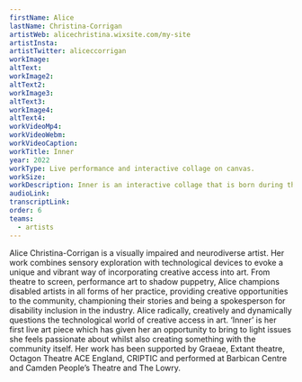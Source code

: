 ```yaml
---
firstName: Alice
lastName: Christina-Corrigan
artistWeb: alicechristina.wixsite.com/my-site
artistInsta:
artistTwitter: aliceccorrigan
workImage:
altText:
workImage2:
altText2:
workImage3:
altText3:
workImage4:
altText4:
workVideoMp4:
workVideoWebm:
workVideoCaption:
workTitle: Inner
year: 2022
workType: Live performance and interactive collage on canvas.
workSize:
workDescription: Inner is an interactive collage that is born during the artist’s opening night live performance, and continues to grow through contributions of visitors throughout the exhibition run. The performance is underpinned by a dynamic sound score using paint, materials, and sensory exploration to evoke unique storytelling, and to push creative integrated access across artistic forms. It raises attention to the experience of being overlooked, underrepresented, and easily stereotyped, yet results in a beautiful collaborative collage, uniting us with the shared experience of humanity.
audioLink:
transcriptLink:
order: 6
teams:
  - artists
---
```


Alice Christina-Corrigan is a visually impaired and neurodiverse artist. Her work combines sensory exploration with technological devices to evoke a unique and vibrant way of incorporating creative access into art. From theatre to screen, performance art to shadow puppetry, Alice champions disabled artists in all forms of her practice, providing creative opportunities to the community, championing their stories and being a spokesperson for disability inclusion in the industry. Alice radically, creatively and dynamically questions the technological world of creative access in art. ‘Inner’ is her first live art piece which has given her an opportunity to bring to light issues she feels passionate about whilst also creating something with the community itself. Her work has been supported by Graeae, Extant theatre, Octagon Theatre ACE England, CRIPTIC and performed at Barbican Centre and Camden People’s Theatre and The Lowry.

